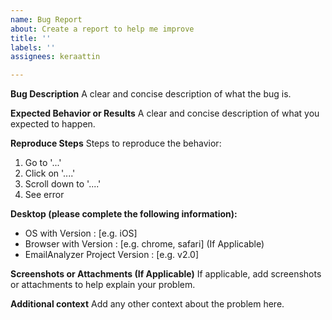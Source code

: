```yaml
---
name: Bug Report
about: Create a report to help me improve
title: ''
labels: ''
assignees: keraattin

---
```


**Bug Description**
A clear and concise description of what the bug is.

**Expected Behavior or Results**
A clear and concise description of what you expected to happen.

**Reproduce Steps**
Steps to reproduce the behavior:
1. Go to '...'
2. Click on '....'
3. Scroll down to '....'
4. See error

**Desktop (please complete the following information):**
 - OS with Version : [e.g. iOS]
 - Browser with Version : [e.g. chrome, safari] (If Applicable)
 - EmailAnalyzer Project Version : [e.g. v2.0]

**Screenshots or Attachments (If Applicable)**
If applicable, add screenshots or attachments to help explain your problem.

**Additional context**
Add any other context about the problem here.
